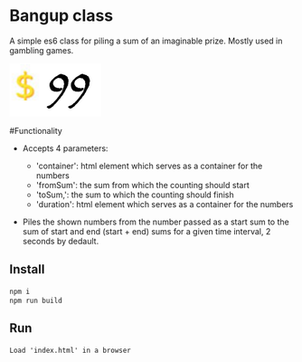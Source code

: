 # Bangup class
A simple es6 class for piling a sum of an imaginable prize. Mostly used in gambling games.

![Screenshot](https://github.com/mihailgaberov/misc/blob/master/bangup-numbers/screenshot.png)

#Functionality

- Accepts 4 parameters:
	- 'container': html element which serves as a container for the numbers
	- 'fromSum': the sum from which the counting should start
	- 'toSum,': the sum to which the counting should finish
	- 'duration': html element which serves as a container for the numbers

- Piles the shown numbers from the number passed as a start sum to the sum of start and end (start + end) sums for a given time interval, 2 seconds by dedault.

## Install

```
npm i
npm run build
```

## Run

```
Load 'index.html' in a browser
```
